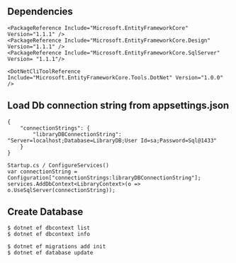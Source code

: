## Dependencies

    <PackageReference Include="Microsoft.EntityFrameworkCore" Version="1.1.1" />
    <PackageReference Include="Microsoft.EntityFrameworkCore.Design" Version="1.1.1" />
    <PackageReference Include="Microsoft.EntityFrameworkCore.SqlServer" Version= "1.1.1"/>

    <DotNetCliToolReference Include="Microsoft.EntityFrameworkCore.Tools.DotNet" Version="1.0.0" />

## Load Db connection string from appsettings.json
    {
        "connectionStrings": {
            "libraryDBConnectionString": "Server=localhost;Database=LibraryDB;User Id=sa;Password=Sql@1433"
        }
    }

    Startup.cs / ConfigureServices()
    var connectionString = Configuration["connectionStrings:libraryDBConnectionString"];
    services.AddDbContext<LibraryContext>(o => o.UseSqlServer(connectionString));

## Create Database
    $ dotnet ef dbcontext list
    $ dotnet ef dbcontext info
    
    $ dotnet ef migrations add init
    $ dotnet ef database update